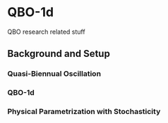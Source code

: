 # QBO-1d
QBO research related stuff

## Background and Setup

### Quasi-Biennual Oscillation


### QBO-1d


### Physical Parametrization with Stochasticity
